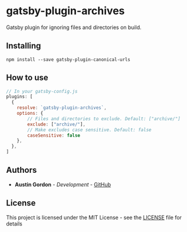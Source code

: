 # gatsby-plugin-archives

Gatsby plugin for ignoring files and directories on build.

## Installing

`npm install --save gatsby-plugin-canonical-urls`

## How to use

```js
// In your gatsby-config.js
plugins: [
  {
    resolve: `gatsby-plugin-archives`,
    options: {
        // Files and directories to exclude. Default: ["archive/"]
        exclude: ["archive/"],
        // Make excludes case sensitive. Default: false
        caseSensitive: false
    },
  },
]
```

## Authors

* **Austin Gordon** - *Development* - [GitHub](https://github.com/AustinLeeGordon)

## License

This project is licensed under the MIT License - see the [LICENSE](LICENSE) file for details